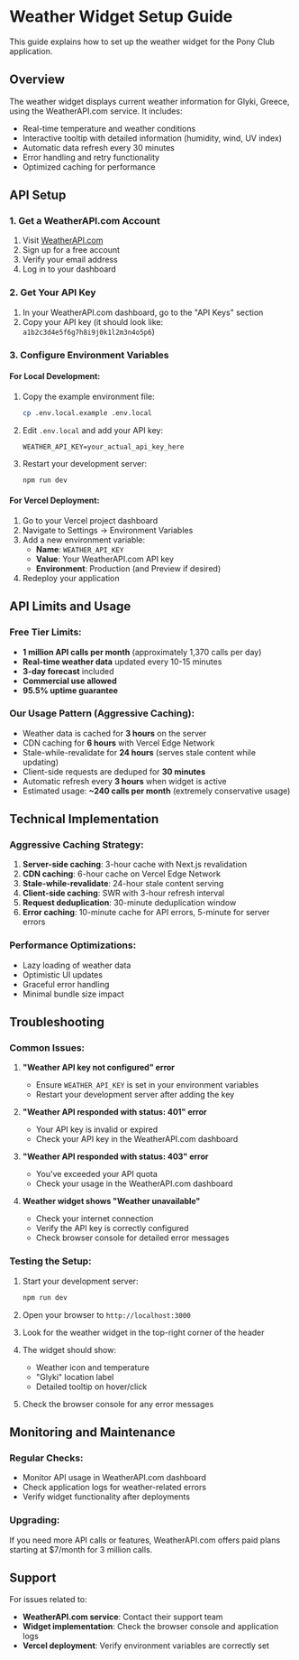 # Weather Widget Setup Guide

This guide explains how to set up the weather widget for the Pony Club application.

## Overview

The weather widget displays current weather information for Glyki, Greece, using the WeatherAPI.com service. It includes:

- Real-time temperature and weather conditions
- Interactive tooltip with detailed information (humidity, wind, UV index)
- Automatic data refresh every 30 minutes
- Error handling and retry functionality
- Optimized caching for performance

## API Setup

### 1. Get a WeatherAPI.com Account

1. Visit [WeatherAPI.com](https://www.weatherapi.com/signup.aspx)
2. Sign up for a free account
3. Verify your email address
4. Log in to your dashboard

### 2. Get Your API Key

1. In your WeatherAPI.com dashboard, go to the "API Keys" section
2. Copy your API key (it should look like: `a1b2c3d4e5f6g7h8i9j0k1l2m3n4o5p6`)

### 3. Configure Environment Variables

#### For Local Development:

1. Copy the example environment file:
   ```bash
   cp .env.local.example .env.local
   ```

2. Edit `.env.local` and add your API key:
   ```
   WEATHER_API_KEY=your_actual_api_key_here
   ```

3. Restart your development server:
   ```bash
   npm run dev
   ```

#### For Vercel Deployment:

1. Go to your Vercel project dashboard
2. Navigate to Settings → Environment Variables
3. Add a new environment variable:
   - **Name**: `WEATHER_API_KEY`
   - **Value**: Your WeatherAPI.com API key
   - **Environment**: Production (and Preview if desired)
4. Redeploy your application

## API Limits and Usage

### Free Tier Limits:
- **1 million API calls per month** (approximately 1,370 calls per day)
- **Real-time weather data** updated every 10-15 minutes
- **3-day forecast** included
- **Commercial use allowed**
- **95.5% uptime guarantee**

### Our Usage Pattern (Aggressive Caching):
- Weather data is cached for **3 hours** on the server
- CDN caching for **6 hours** with Vercel Edge Network
- Stale-while-revalidate for **24 hours** (serves stale content while updating)
- Client-side requests are deduped for **30 minutes**
- Automatic refresh every **3 hours** when widget is active
- Estimated usage: **~240 calls per month** (extremely conservative usage)

## Technical Implementation

### Aggressive Caching Strategy:
1. **Server-side caching**: 3-hour cache with Next.js revalidation
2. **CDN caching**: 6-hour cache on Vercel Edge Network
3. **Stale-while-revalidate**: 24-hour stale content serving
4. **Client-side caching**: SWR with 3-hour refresh interval
5. **Request deduplication**: 30-minute deduplication window
6. **Error caching**: 10-minute cache for API errors, 5-minute for server errors

### Performance Optimizations:
- Lazy loading of weather data
- Optimistic UI updates
- Graceful error handling
- Minimal bundle size impact

## Troubleshooting

### Common Issues:

1. **"Weather API key not configured" error**
   - Ensure `WEATHER_API_KEY` is set in your environment variables
   - Restart your development server after adding the key

2. **"Weather API responded with status: 401" error**
   - Your API key is invalid or expired
   - Check your API key in the WeatherAPI.com dashboard

3. **"Weather API responded with status: 403" error**
   - You've exceeded your API quota
   - Check your usage in the WeatherAPI.com dashboard

4. **Weather widget shows "Weather unavailable"**
   - Check your internet connection
   - Verify the API key is correctly configured
   - Check browser console for detailed error messages

### Testing the Setup:

1. Start your development server:
   ```bash
   npm run dev
   ```

2. Open your browser to `http://localhost:3000`

3. Look for the weather widget in the top-right corner of the header

4. The widget should show:
   - Weather icon and temperature
   - "Glyki" location label
   - Detailed tooltip on hover/click

5. Check the browser console for any error messages

## Monitoring and Maintenance

### Regular Checks:
- Monitor API usage in WeatherAPI.com dashboard
- Check application logs for weather-related errors
- Verify widget functionality after deployments

### Upgrading:
If you need more API calls or features, WeatherAPI.com offers paid plans starting at $7/month for 3 million calls.

## Support

For issues related to:
- **WeatherAPI.com service**: Contact their support team
- **Widget implementation**: Check the browser console and application logs
- **Vercel deployment**: Verify environment variables are correctly set
